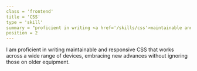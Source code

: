 ```yaml
---
class = 'frontend'
title = 'CSS'
type = 'skill'
summary = "proficient in writing <a href='/skills/css'>maintainable and responsive CSS</a>"
position = 2
---
```


I am proficient in writing maintainable and responsive CSS that works across a
wide range of devices, embracing new advances without ignoring those on older
equipment.
